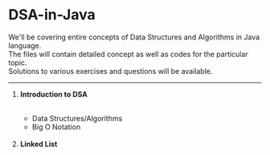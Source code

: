 # DSA-in-Java

We'll be covering entire concepts of Data Structures and Algorithms in Java language.<br>
The files will contain detailed concept as well as codes for the particular topic.<br>
Solutions to various exercises and questions will be available.<br>

<hr>
<ol>
  <li><b> Introduction to DSA </b></li><br>
  <ul>
    <li> Data Structures/Algorithms </li>
    <li> Big O Notation </li>
  </ul><br>
  <li> <b>Linked List</b> </li>
</ol>
  

